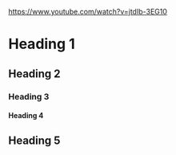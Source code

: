 https://www.youtube.com/watch?v=jtdIb-3EG10



# Heading 1

## Heading 2

### Heading 3

#### Heading 4

## Heading 5

